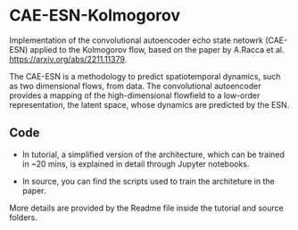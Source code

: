 # CAE-ESN-Kolmogorov
Implementation of the convolutional autoencoder echo state netowrk (CAE-ESN) applied to the Kolmogorov flow, based on the paper by A.Racca et al. https://arxiv.org/abs/2211.11379.

The CAE-ESN is a methodology to predict spatiotemporal dynamics, such as two dimensional flows, from data. 
The convolutional autoencoder provides a mapping of the high-dimensional flowfield to a low-order representation, the latent space, whose dynamics are predicted by the ESN.


## Code
 - In tutorial, a simplified version of the architecture, which can be trained in ~20 mins, is explained in detail through Jupyter notebooks.

 - In source, you can find the scripts used to train the architeture in the paper.

More details are provided by the Readme file inside the tutorial and source folders.

